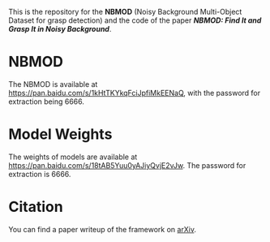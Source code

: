 This is the repository for the **NBMOD** (Noisy Background Multi-Object Dataset for grasp detection) and the code of the paper ***NBMOD: Find It and Grasp It in Noisy Background***.

# NBMOD
The NBMOD is available at https://pan.baidu.com/s/1kHtTKYkqFciJpfiMkEENaQ, with the password for extraction being 6666.

# Model Weights
The weights of models are available at https://pan.baidu.com/s/18tAB5Yuu0yAJiyQvjE2vJw. The password for extraction is 6666.

# Citation
You can find a paper writeup of the framework on [arXiv](https://arxiv.org/abs/2306.10265).
